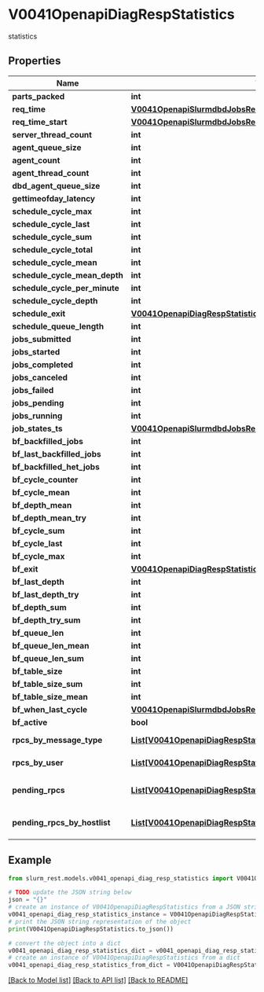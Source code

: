 # V0041OpenapiDiagRespStatistics

statistics

## Properties

Name | Type | Description | Notes
------------ | ------------- | ------------- | -------------
**parts_packed** | **int** |  | [optional] 
**req_time** | [**V0041OpenapiSlurmdbdJobsRespJobsInnerRequiredMemoryPerCpu**](V0041OpenapiSlurmdbdJobsRespJobsInnerRequiredMemoryPerCpu.md) |  | [optional] 
**req_time_start** | [**V0041OpenapiSlurmdbdJobsRespJobsInnerRequiredMemoryPerCpu**](V0041OpenapiSlurmdbdJobsRespJobsInnerRequiredMemoryPerCpu.md) |  | [optional] 
**server_thread_count** | **int** |  | [optional] 
**agent_queue_size** | **int** |  | [optional] 
**agent_count** | **int** |  | [optional] 
**agent_thread_count** | **int** |  | [optional] 
**dbd_agent_queue_size** | **int** |  | [optional] 
**gettimeofday_latency** | **int** |  | [optional] 
**schedule_cycle_max** | **int** |  | [optional] 
**schedule_cycle_last** | **int** |  | [optional] 
**schedule_cycle_sum** | **int** |  | [optional] 
**schedule_cycle_total** | **int** |  | [optional] 
**schedule_cycle_mean** | **int** |  | [optional] 
**schedule_cycle_mean_depth** | **int** |  | [optional] 
**schedule_cycle_per_minute** | **int** |  | [optional] 
**schedule_cycle_depth** | **int** |  | [optional] 
**schedule_exit** | [**V0041OpenapiDiagRespStatisticsScheduleExit**](V0041OpenapiDiagRespStatisticsScheduleExit.md) |  | [optional] 
**schedule_queue_length** | **int** |  | [optional] 
**jobs_submitted** | **int** |  | [optional] 
**jobs_started** | **int** |  | [optional] 
**jobs_completed** | **int** |  | [optional] 
**jobs_canceled** | **int** |  | [optional] 
**jobs_failed** | **int** |  | [optional] 
**jobs_pending** | **int** |  | [optional] 
**jobs_running** | **int** |  | [optional] 
**job_states_ts** | [**V0041OpenapiSlurmdbdJobsRespJobsInnerRequiredMemoryPerCpu**](V0041OpenapiSlurmdbdJobsRespJobsInnerRequiredMemoryPerCpu.md) |  | [optional] 
**bf_backfilled_jobs** | **int** |  | [optional] 
**bf_last_backfilled_jobs** | **int** |  | [optional] 
**bf_backfilled_het_jobs** | **int** |  | [optional] 
**bf_cycle_counter** | **int** |  | [optional] 
**bf_cycle_mean** | **int** |  | [optional] 
**bf_depth_mean** | **int** |  | [optional] 
**bf_depth_mean_try** | **int** |  | [optional] 
**bf_cycle_sum** | **int** |  | [optional] 
**bf_cycle_last** | **int** |  | [optional] 
**bf_cycle_max** | **int** |  | [optional] 
**bf_exit** | [**V0041OpenapiDiagRespStatisticsBfExit**](V0041OpenapiDiagRespStatisticsBfExit.md) |  | [optional] 
**bf_last_depth** | **int** |  | [optional] 
**bf_last_depth_try** | **int** |  | [optional] 
**bf_depth_sum** | **int** |  | [optional] 
**bf_depth_try_sum** | **int** |  | [optional] 
**bf_queue_len** | **int** |  | [optional] 
**bf_queue_len_mean** | **int** |  | [optional] 
**bf_queue_len_sum** | **int** |  | [optional] 
**bf_table_size** | **int** |  | [optional] 
**bf_table_size_sum** | **int** |  | [optional] 
**bf_table_size_mean** | **int** |  | [optional] 
**bf_when_last_cycle** | [**V0041OpenapiSlurmdbdJobsRespJobsInnerRequiredMemoryPerCpu**](V0041OpenapiSlurmdbdJobsRespJobsInnerRequiredMemoryPerCpu.md) |  | [optional] 
**bf_active** | **bool** |  | [optional] 
**rpcs_by_message_type** | [**List[V0041OpenapiDiagRespStatisticsRpcsByMessageTypeInner]**](V0041OpenapiDiagRespStatisticsRpcsByMessageTypeInner.md) | RPCs by type | [optional] 
**rpcs_by_user** | [**List[V0041OpenapiDiagRespStatisticsRpcsByUserInner]**](V0041OpenapiDiagRespStatisticsRpcsByUserInner.md) | RPCs by user | [optional] 
**pending_rpcs** | [**List[V0041OpenapiDiagRespStatisticsPendingRpcsInner]**](V0041OpenapiDiagRespStatisticsPendingRpcsInner.md) | Pending RPC statistics | [optional] 
**pending_rpcs_by_hostlist** | [**List[V0041OpenapiDiagRespStatisticsPendingRpcsByHostlistInner]**](V0041OpenapiDiagRespStatisticsPendingRpcsByHostlistInner.md) | Pending RPCs hostlists | [optional] 

## Example

```python
from slurm_rest.models.v0041_openapi_diag_resp_statistics import V0041OpenapiDiagRespStatistics

# TODO update the JSON string below
json = "{}"
# create an instance of V0041OpenapiDiagRespStatistics from a JSON string
v0041_openapi_diag_resp_statistics_instance = V0041OpenapiDiagRespStatistics.from_json(json)
# print the JSON string representation of the object
print(V0041OpenapiDiagRespStatistics.to_json())

# convert the object into a dict
v0041_openapi_diag_resp_statistics_dict = v0041_openapi_diag_resp_statistics_instance.to_dict()
# create an instance of V0041OpenapiDiagRespStatistics from a dict
v0041_openapi_diag_resp_statistics_from_dict = V0041OpenapiDiagRespStatistics.from_dict(v0041_openapi_diag_resp_statistics_dict)
```
[[Back to Model list]](../README.md#documentation-for-models) [[Back to API list]](../README.md#documentation-for-api-endpoints) [[Back to README]](../README.md)


